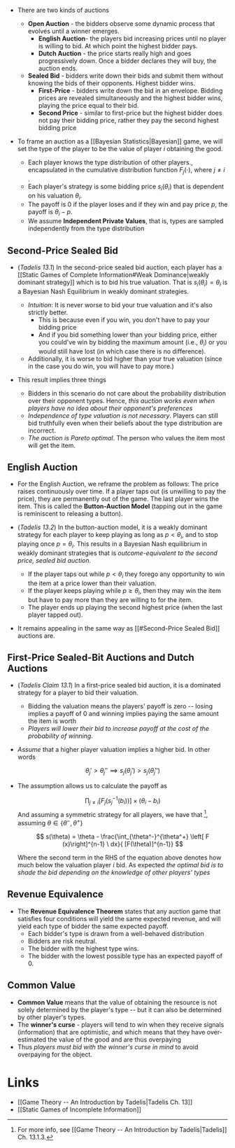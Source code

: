 * There are two kinds of auctions 
	* **Open Auction** - the bidders observe some dynamic process that evolves until a winner emerges. 
		* **English Auction**-  the players bid increasing prices until no player is willing to bid. At which point the highest bidder pays. 
		* **Dutch Auction** - the price starts really high and goes progressively down. Once a bidder declares they will buy, the auction ends. 
	* **Sealed Bid** - bidders write down their bids and submit them without knowing the bids of their opponents. Highest bidder wins. 
		* **First-Price** - bidders write down the bid in an envelope. Bidding prices are revealed simultaneously and the highest bidder wins, playing the price equal to their bid. 
		* **Second Price** - similar to first-price but the highest bidder does not pay their bidding price, rather they pay the second highest bidding price

* To frame an auction as a [[Bayesian Statistics|Bayesian]] game, we will set the type of the player to be the value of player $i$ obtaining the good. 
	* Each player knows the type distribution of other players., encapsulated in the cumulative distribution function $F_j(\cdot)$, where $j\ne i$ .
	* Each player's strategy is some bidding price $s_i(\theta_i)$ that is dependent on his valuation $\theta_i$. 
	* The payoff is $0$ if the player loses and if they win and pay price $p$, the payoff is $\theta_i-p$. 
	* We assume **Independent Private Values**, that is, types are sampled independently from the type distribution

## Second-Price Sealed Bid
* (*Tadelis 13.1*) In the second-price sealed bid auction, each player has a [[Static Games of Complete Information#Weak Dominance|weakly dominant strategy]] which is to bid his true valuation. That is $s_i(\theta_i)=\theta_i$ is a Bayesian Nash Equilibrium in weakly dominant strategies. 
	* *Intuition*: It is never worse to bid your true valuation and it's also strictly better. 
		* This is because even if you win, you don't have to pay your bidding price 
		* And if you bid something lower than your bidding price, either you could've win by bidding the maximum amount (i.e., $\theta_i$) or you would still have lost (in which case there is no difference).
	* Additionally, it is worse to bid higher than your true valuation (since in the case you do win, you will have to pay more.)

* This result implies three things
	* Bidders in this scenario do not care about the probability distribution over their opponent types. Hence, *this auction works even when players have no idea about their opponent's preferences*
	* *Independence of type valuation is not necessary*. Players can still bid truthfully even when their beliefs about the type distribution are incorrect.
	* *The auction is Pareto optimal*. The person who values the item most will get the item. 

## English Auction
* For the English Auction, we reframe the problem as follows: The price raises continuously over time. If a player taps out (is unwilling to pay the price), they are permanently out of the game. The last player wins the item.  This is called the **Button-Auction Model** (tapping out in the game is reminiscent to releasing a button). 

* (*Tadelis 13.2*) In the button-auction model, it is a weakly dominant strategy for each player to keep playing as long as $p<\theta_i$, and to stop playing once $p=\theta_i$. This results in a Bayesian Nash equilibrium in weakly dominant strategies that is *outcome-equivalent to the second price, sealed bid auction.*
	* If the player taps out while $p<\theta_i$ they forego  any opportunity to win the item at a price lower than their valuation.  
	* If the player keeps playing while $p\ge \theta_i$, then they may win the item but have to pay more than they are willing to for the item. 
	* The player ends up playing the second highest price (when the last player tapped out). 

* It remains appealing in the same way as [[#Second-Price Sealed Bid]] auctions are.

## First-Price Sealed-Bit Auctions and Dutch Auctions
* (*Tadelis Claim 13.1*) In a first-price sealed bid auction, it is a dominated strategy for a player to bid their valuation. 
	* Bidding the valuation means the players' payoff is zero -- losing implies a payoff of $0$ and winning implies paying the same amount the item is worth
	* *Players will lower their bid to increase payoff at the cost of the probability of winning*. 

* *Assume* that a higher player valuation implies a higher bid. In other words
  
  $$
  \theta_j' >\theta_j'' \implies s_j(\theta_j') > s_j(\theta_j'')
  $$

* The assumption allows us to calculate the payoff as 
  
  $$
  \prod_{j\ne i} \left[F_j (s_j^{-1} (b_i) )\right] \times (\theta_i-b_i)
  $$
  And assuming a symmetric strategy for all players, we have that [^auc], assuming $\theta\in \{\theta^-, \theta^+\}$ 
  
  $$
  s(\theta) = \theta - \frac{\int_{\theta^-}^{\theta^+} \left[ F (x)\right]^{n-1} \ dx}{ [F(\theta)]^{n-1}}
  $$
  
  Where the second term in the RHS of the equation above denotes how much below the valuation player $i$ bid. As expected *the optimal bid is to shade the bid depending on the knowledge of other players' types*

## Revenue Equivalence
* The **Revenue Equivalence Theorem** states that any auction game that satisfies four conditions will yield the same expected revenue, and will yield each type of bidder the same expected payoff. 
	* Each bidder's type is drawn from a well-behaved distribution 
	* Bidders are risk neutral. 
	* The bidder with the highest type wins. 
	* The bidder with the lowest possible type has an expected payoff of $0$. 

[^auc]: For more info, see [[Game Theory -- An Introduction by Tadelis|Tadelis]] Ch. 13.1.3.

## Common Value
* **Common Value** means that the value of obtaining the resource is not solely determined by the player's type -- but it can also be determined by other player's types. 
* The **winner's curse** - players will tend to win when they receive signals (information) that are optimistic, and which means that they have over-estimated the value of the good and are thus overpaying
* Thus *players must bid with the winner's curse in mind* to avoid overpaying for the object. 

# Links 
* [[Game Theory -- An Introduction by Tadelis|Tadelis Ch. 13]]
* [[Static Games of Incomplete Information]]